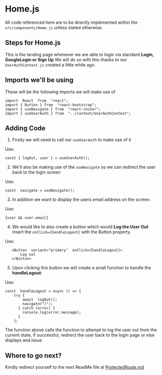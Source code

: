 
# Home.js
All code referenced here are to be directly implemented within the `src/components/Home.js` unless stated otherwise.

## Steps for Home.js
This is the landing page whenever we are able to login via standard **Login, GoogleLogin or Sign Up** We will do so with this thanks to our `UserAuthContext.js` created a little while ago.

## Imports we'll be using

These will be the following imports we will make use of

    import  React  from  "react";
    import { Button } from  "react-bootstrap";
    import { useNavigate } from  "react-router";
    import { useUserAuth } from  "../context/UserAuthContext";

## Adding Code

1. Firstly we will need to call our `useUserAuth` to make use of it

Use:

    const { logOut, user } = useUserAuth();


2. We'll also be making use of the `useNavigate` so we can redirect the user back to the login screen

Use:

    const  navigate = useNavigate();

3.  In addition we want to display the users email address on the screen:

Use:

    {user && user.email}

4. We would like to also create a button which would **Log the User Out** insert the `onClick={handleLogout}` with the Button property.

Use:

       <Button  variant="primary"  onClick={handleLogout}>
	       Log out
       </Button>


5. Upon clicking this button we will create a small function to handle the **handleLogout**:

Use:

    const  handleLogout = async () => {
        try {
	        await  logOut();
	        navigate("/");
	      } catch (error) {
	        console.log(error.message);
	      }
        };

The function above calls the function to attempt to log the user out from the current state, if successful, redirect the user back to the login page or else  displays and issue

## Where to go next?

Kindly redirect yourself to the next ReadMe file at 
[ProtectedRoute.md](https://github.com/LiamCurmideGray/mobile-single-sign-on/blob/main/src/readMeFolder/ReadMeSecurity/ProtectedRoute.md)
